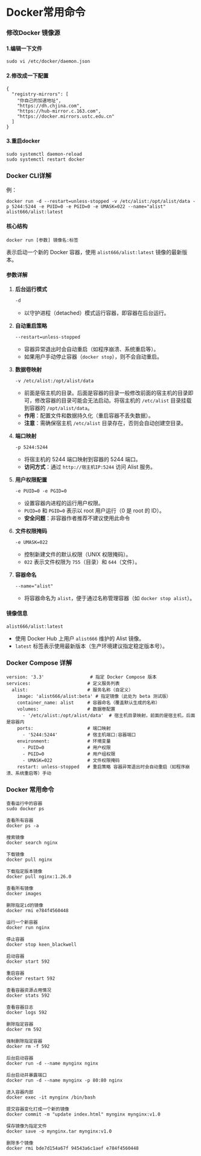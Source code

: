 # Docker常用命令

### 修改Docker 镜像源

#### 1.编辑一下文件

```
sudo vi /etc/docker/daemon.json
```

#### 2.修改成一下配置

```
{
  "registry-mirrors": [
    "你自己的加速地址",
    "https://dh.chjina.com",
    "https://hub-mirror.c.163.com",
    "https://docker.mirrors.ustc.edu.cn"
  ]
}
```

#### 3.重启docker

```
sudo systemctl daemon-reload
sudo systemctl restart docker
```

### Docker CLI详解

例：

```
docker run -d --restart=unless-stopped -v /etc/alist:/opt/alist/data -p 5244:5244 -e PUID=0 -e PGID=0 -e UMASK=022 --name="alist" alist666/alist:latest
```

#### 核心结构

```
docker run [参数] 镜像名:标签
```

表示启动一个新的 Docker 容器，使用 `alist666/alist:latest` 镜像的最新版本。

#### 参数详解

1.  **后台运行模式**

    ```bash
    -d
    ```

    * 以守护进程（detached）模式运行容器，即容器在后台运行。
2.  **自动重启策略**

    ```
    --restart=unless-stopped
    ```

    * 容器异常退出时会自动重启（如程序崩溃、系统重启等）。
    * 如果用户手动停止容器（`docker stop`），则不会自动重启。
3.  **数据卷映射**

    ```
    -v /etc/alist:/opt/alist/data
    ```

    * 前面是宿主机的目录。后面是容器的目录一般修改前面的宿主机的目录即可，修改容器的目录可能会无法启动。将宿主机的 `/etc/alist` 目录挂载到容器的 `/opt/alist/data`。
    * **作用**：配置文件和数据持久化（重启容器不丢失数据）。
    * **注意**：需确保宿主机 `/etc/alist` 目录存在，否则会自动创建空目录。
4.  **端口映射**

    ```
    -p 5244:5244
    ```

    * 将宿主机的 5244 端口映射到容器的 5244 端口。
    * **访问方式**：通过 `http://宿主机IP:5244` 访问 Alist 服务。
5.  **用户权限配置**

    ```
    -e PUID=0 -e PGID=0
    ```

    * 设置容器内进程的运行用户权限。
    * `PUID=0` 和 `PGID=0` 表示以 root 用户运行（0 是 root 的 ID）。
    * **安全问题**：非容器作者推荐不建议使用此命令
6.  **文件权限掩码**

    ```
    -e UMASK=022
    ```

    * 控制新建文件的默认权限（UNIX 权限掩码）。
    * `022` 表示文件权限为 `755`（目录）和 `644`（文件）。
7.  **容器命名**

    ```
    --name="alist"
    ```

    * 将容器命名为 `alist`，便于通过名称管理容器（如 `docker stop alist`）。

#### 镜像信息

```
alist666/alist:latest
```

* 使用 Docker Hub 上用户 `alist666` 维护的 Alist 镜像。
* `latest` 标签表示使用最新版本（生产环境建议指定稳定版本号）。

### Docker Compose 详解

```
version: '3.3'                 # 指定 Docker Compose 版本
services:                     # 定义服务列表
  alist:                      # 服务名称（自定义）
    image: 'alist666/alist:beta' # 指定镜像（此处为 beta 测试版）
    container_name: alist     # 容器命名（覆盖默认生成的名称）
    volumes:                  # 数据卷配置
      - '/etc/alist:/opt/alist/data'  # 宿主机目录映射，前面的是宿主机，后面是容器内
    ports:                    # 端口映射
      - '5244:5244'           # 宿主机端口:容器端口
    environment:              # 环境变量
      - PUID=0                # 用户权限
      - PGID=0                # 用户组权限
      - UMASK=022             # 文件权限掩码
    restart: unless-stopped   # 重启策略 容器异常退出时会自动重启（如程序崩溃、系统重启等）手动
```

### Docker 常用命令

```
查看运⾏中的容器
sudo docker ps

查看所有容器
docker ps -a

搜索镜像
docker search nginx

下载镜像
docker pull nginx

下载指定版本镜像
docker pull nginx:1.26.0

查看所有镜像
docker images

删除指定id的镜像
docker rmi e784f4560448

运⾏⼀个新容器
docker run nginx

停⽌容器
docker stop keen_blackwell

启动容器
docker start 592

重启容器
docker restart 592

查看容器资源占⽤情况
docker stats 592

查看容器⽇志
docker logs 592

删除指定容器
docker rm 592

强制删除指定容器
docker rm -f 592
 
后台启动容器
docker run -d --name mynginx nginx
 
后台启动并暴露端⼝
docker run -d --name mynginx -p 80:80 nginx
 
进⼊容器内部
docker exec -it mynginx /bin/bash
 
提交容器变化打成⼀个新的镜像
docker commit -m "update index.html" mynginx mynginx:v1.0
 
保存镜像为指定⽂件
docker save -o mynginx.tar mynginx:v1.0
 
删除多个镜像
docker rmi bde7d154a67f 94543a6c1aef e784f4560448
```
